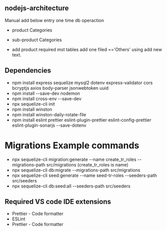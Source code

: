 ## nodejs-architecture

Manual add below entry one time db operaction

- product Categories
- sub-product Categories

- add product required mst tables add one filed =='Others' using add new text.

## Dependencies

- npm install express sequelize mysql2 dotenv express-validator cors bcryptjs axios body-parser jsonwebtoken uuid
- npm install --save-dev nodemon
- npm install cross-env --save-dev
- npx sequelize-cli init
- npm install winston
- npm install winston-daily-rotate-file
- npm install eslint prettier eslint-plugin-prettier eslint-config-prettier eslint-plugin-sonarjs --save-dotenv

# Migrations Example commands

- npx sequelize-cli migration:generate --name create_tr_roles --migrations-path src/migrations (create_tr_roles is name)
- npx sequelize-cli db:migrate --migrations-path src/migrations
- npx sequelize-cli seed:generate --name seed-tr-roles --seeders-path src/seeders
- npx sequelize-cli db:seed:all --seeders-path src/seeders

## Required VS code IDE extensions
- Prettier - Code formatter
- ESLint
- Prettier - Code formatter